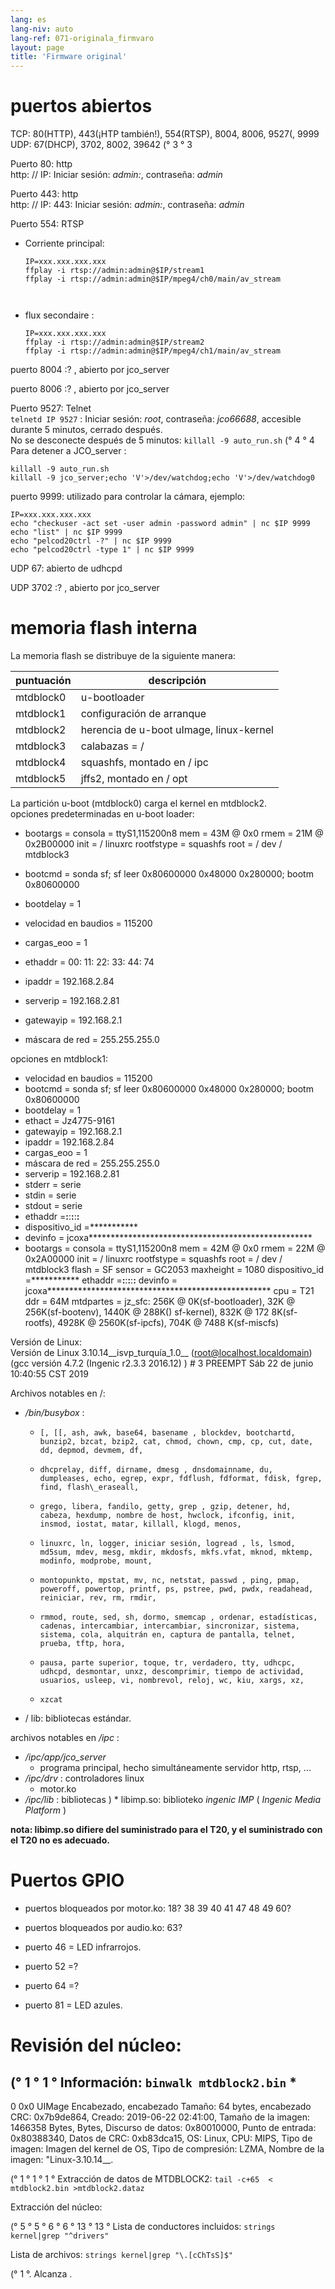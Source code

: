 ```yaml
---
lang: es
lang-niv: auto
lang-ref: 071-originala_firmvaro
layout: page
title: 'Firmware original'
---
```


# puertos abiertos

TCP: 80(HTTP), 443(¡HTP también!), 554(RTSP), 8004, 8006, 9527(, 9999  
UDP: 67(DHCP), 3702, 8002, 39642 (° 3 ° 3

Puerto 80: http  
http: // IP: Iniciar sesión: _admin:_, contraseña: _admin_

Puerto 443: http  
http: // IP: 443: Iniciar sesión: _admin:_, contraseña: _admin_

Puerto 554: RTSP  
* Corriente principal: 



    ```
    IP=xxx.xxx.xxx.xxx
    ffplay -i rtsp://admin:admin@$IP/stream1
    ffplay -i rtsp://admin:admin@$IP/mpeg4/ch0/main/av_stream



    ```
* flux secondaire :



    ```
    IP=xxx.xxx.xxx.xxx
    ffplay -i rtsp://admin:admin@$IP/stream2
    ffplay -i rtsp://admin:admin@$IP/mpeg4/ch1/main/av_stream
    ````

puerto 8004 :? , abierto por jco_server



puerto 8006 :? , abierto por jco_server




Puerto 9527: Telnet  
`telnetd IP 9527` : Iniciar sesión: _root_, contraseña: _jco66688_, accesible durante 5 minutos, cerrado después.  
No se desconecte después de 5 minutos: `killall -9 auto_run.sh`  (° 4 ° 4
Para detener a JCO_server : 
 
 

```
killall -9 auto_run.sh
killall -9 jco_server;echo 'V'>/dev/watchdog;echo 'V'>/dev/watchdog0
```

puerto 9999: utilizado para controlar la cámara, ejemplo:

```
IP=xxx.xxx.xxx.xxx
echo "checkuser -act set -user admin -password admin" | nc $IP 9999
echo "list" | nc $IP 9999
echo "pelcod20ctrl -?" | nc $IP 9999
echo "pelcod20ctrl -type 1" | nc $IP 9999
```

UDP 67: abierto de udhcpd

UDP 3702 :? , abierto por jco_server




# memoria flash interna
La memoria flash se distribuye de la siguiente manera:

puntuación | descripción |
--- | --- |
mtdblock0 | u-bootloader |
mtdblock1 | configuración de arranque |
mtdblock2 | herencia de u-boot uImage, linux-kernel |
mtdblock3 | calabazas = / |
mtdblock4 | squashfs, montado en / ipc |
mtdblock5 | jffs2, montado en / opt |

La partición u-boot (mtdblock0) carga el kernel en mtdblock2.  
opciones predeterminadas en u-boot loader:  
* bootargs = consola = ttyS1,115200n8 mem = 43M @ 0x0 rmem = 21M @ 0x2B00000 init = / linuxrc rootfstype = squashfs root = / dev / mtdblock3


* bootcmd = sonda sf; sf leer 0x80600000 0x48000 0x280000; bootm 0x80600000


* bootdelay = 1


* velocidad en baudios = 115200


* cargas\_eoo = 1


* ethaddr = 00: 11: 22: 33: 44: 74


* ipaddr = 192.168.2.84


* serverip = 192.168.2.81


* gatewayip = 192.168.2.1


* máscara de red = 255.255.255.0



opciones en mtdblock1:
* velocidad en baudios = 115200
* bootcmd = sonda sf; sf leer 0x80600000 0x48000 0x280000; bootm 0x80600000
* bootdelay = 1
* ethact = Jz4775-9161
* gatewayip = 192.168.2.1
* ipaddr = 192.168.2.84
* cargas\_eoo = 1
* máscara de red = 255.255.255.0
* serverip = 192.168.2.81
* stderr = serie
* stdin = serie
* stdout = serie
* ethaddr =**:**:**:**:**:**
* dispositivo\_id =***********
* devinfo = jcoxa***************************************************
* bootargs = consola = ttyS1,115200n8 mem = 42M @ 0x0 rmem = 22M @ 0x2A00000 init = / linuxrc rootfstype = squashfs root = / dev / mtdblock3 flash = SF sensor = GC2053 maxheight = 1080 dispositivo\_id =*********** ethaddr =**:**:**:**:**:** devinfo = jcoxa*************************************************** cpu = T21 ddr = 64M mtdpartes = jz\_sfc: 256K @ 0K(sf-bootloader), 32K @ 256K(sf-bootenv), 1440K @ 288K() sf-kernel), 832K @ 172 8K(sf-rootfs), 4928K @ 2560K(sf-ipcfs), 704K @ 7488 K(sf-miscfs)


Versión de Linux:  
Versión de Linux 3.10.14\_\_isvp\_turquía\_1.0\_\_ (root@localhost.localdomain) (gcc versión 4.7.2 (Ingenic r2.3.3 2016.12) ) # 3 PREEMPT Sáb 22 de junio 10:40:55 CST 2019


Archivos notables en /:
* _/bin/busybox_ : 
  *     [, [[, ash, awk, base64, basename , blockdev, bootchartd, bunzip2, bzcat, bzip2, cat, chmod, chown, cmp, cp, cut, date, dd, depmod, devmem, df,
  *     dhcprelay, diff, dirname, dmesg , dnsdomainname, du, dumpleases, echo, egrep, expr, fdflush, fdformat, fdisk, fgrep, find, flash\_eraseall,
  *     grego, libera, fandilo, getty, grep , gzip, detener, hd, cabeza, hexdump, nombre de host, hwclock, ifconfig, init, insmod, iostat, matar, killall, klogd, menos,
  *     linuxrc, ln, logger, iniciar sesión, logread , ls, lsmod, md5sum, mdev, mesg, mkdir, mkdosfs, mkfs.vfat, mknod, mktemp, modinfo, modprobe, mount,
  *     montopunkto, mpstat, mv, nc, netstat, passwd , ping, pmap, poweroff, powertop, printf, ps, pstree, pwd, pwdx, readahead, reiniciar, rev, rm, rmdir,
  *     rmmod, route, sed, sh, dormo, smemcap , ordenar, estadísticas, cadenas, intercambiar, intercambiar, sincronizar, sistema, sistema, cola, alquitrán en, captura de pantalla, telnet, prueba, tftp, hora,
  *     pausa, parte superior, toque, tr, verdadero, tty, udhcpc, udhcpd, desmontar, unxz, descomprimir, tiempo de actividad, usuarios, usleep, vi, nombrevol, reloj, wc, kiu, xargs, xz,
  *     xzcat

* / lib: bibliotecas estándar.



archivos notables en _/ipc_ :
* _/ipc/app/jco\_server_
  * programa principal, hecho simultáneamente servidor http, rtsp, ...
* _/ipc/drv_ : controladores linux
  * motor.ko
* _/ipc/lib_ : bibliotecas
)  * libimp.so: biblioteko _ingenic_ _IMP_ ( _Ingenic Media Platform_ )


**nota: libimp.so difiere del suministrado para el T20, y el suministrado con el T20 no es adecuado.**

# Puertos GPIO

* puertos bloqueados por motor.ko: 18? 38 39 40 41 47 48 49 60?


* puertos bloqueados por audio.ko: 63?


* puerto 46 = LED infrarrojos.


* puerto 52 =?


* puerto 64 =?


* puerto 81 = LED azules.



# Revisión del núcleo:
(° 1 ° 1 ° Información:
    `binwalk mtdblock2.bin`
    * 
--------------------------------------------------------------------------------
0 0x0 UIMage Encabezado, encabezado Tamaño: 64 bytes, encabezado CRC: 0x7b9de864, Creado: 2019-06-22 02:41:00, Tamaño de la imagen: 1466358 Bytes, Bytes, Discurso de datos: 0x80010000, Punto de entrada: 0x80388340, Datos de CRC: 0xb83dca15, OS: Linux, CPU: MIPS, Tipo de imagen: Imagen del kernel de OS, Tipo de compresión: LZMA, Nombre de la imagen: "Linux-3.10.14__.

(° 1 ° 1 ° 1 ° Extracción de datos de MTDBLOCK2:
    `tail -c+65  < mtdblock2.bin >mtdblock2.dataz`

Extracción del núcleo:

(° 5 ° 5 ° 6 ° 6 ° 13 ° 13 ° Lista de conductores incluidos:    `strings kernel|grep "^drivers"`

Lista de archivos:
    `strings kernel|grep "\.[cChTsS]$"`









(° 1 °. Alcanza
.
